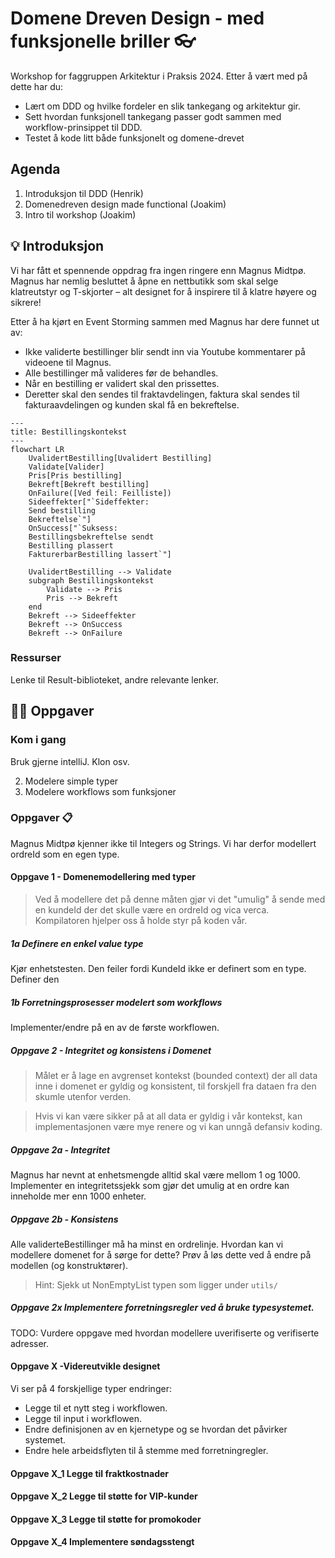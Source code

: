 # Domene Dreven Design - med funksjonelle briller 👓
Workshop for faggruppen Arkitektur i Praksis 2024. Etter å vært med på dette har du:
* Lært om DDD og hvilke fordeler en slik tankegang og arkitektur gir.
* Sett hvordan funksjonell tankegang passer godt sammen med workflow-prinsippet til DDD.
* Testet å kode litt både funksjonelt og domene-drevet

## Agenda
1. Introduksjon til DDD (Henrik)
2. Domenedreven design made functional (Joakim)
3. Intro til workshop (Joakim)

## 💡 Introduksjon
Vi har fått et spennende oppdrag fra ingen ringere enn Magnus Midtpø. Magnus har nemlig besluttet å åpne en nettbutikk som skal selge klatreutstyr og T-skjorter – alt designet for å inspirere til å klatre høyere og sikrere!

Etter å ha kjørt en Event Storming sammen med Magnus har dere funnet ut av:

* Ikke validerte bestillinger blir sendt inn via Youtube kommentarer på videoene til Magnus.
* Alle bestillinger må valideres før de behandles.
* Når en bestilling er validert skal den prissettes.
* Deretter skal den sendes til fraktavdelingen, faktura skal sendes til fakturaavdelingen og kunden skal få en bekreftelse.

```mermaid
---
title: Bestillingskontekst
---
flowchart LR
    UvalidertBestilling[Uvalidert Bestilling]
    Validate[Valider]
    Pris[Pris bestilling]
    Bekreft[Bekreft bestilling]
    OnFailure([Ved feil: Feilliste])
    Sideeffekter["`Sideffekter:
    Send bestilling
    Bekreftelse`"]
    OnSuccess["`Suksess:
    Bestillingsbekreftelse sendt
    Bestilling plassert
    FakturerbarBestilling lassert`"]
    
    UvalidertBestilling --> Validate
    subgraph Bestillingskontekst
        Validate --> Pris
        Pris --> Bekreft
    end
    Bekreft --> Sideeffekter
    Bekreft --> OnSuccess
    Bekreft --> OnFailure
```

### Ressurser
Lenke til Result-biblioteket, andre relevante lenker.

## 👩‍💻 Oppgaver

### Kom i gang
Bruk gjerne intelliJ.
Klon osv.

2. Modelere simple typer
2. Modelere workflows som funksjoner


### Oppgaver 📋
Magnus Midtpø kjenner ikke til Integers og Strings. Vi har derfor modellert ordreId som en egen type.

#### Oppgave 1 - Domenemodellering med typer

> Ved å modellere det på denne måten gjør vi det "umulig" å sende med en kundeId der det skulle være en ordreId og vica verca. Kompilatoren hjelper oss å holde styr på koden vår.

##### 1a Definere en enkel value type
Kjør enhetstesten. Den feiler fordi KundeId ikke er definert som en type. Definer den

##### 1b Forretningsprosesser modelert som workflows
Implementer/endre på en av de første workflowen.

##### Oppgave 2 - Integritet og konsistens i Domenet
> Målet er å lage en avgrenset kontekst (bounded context) der all data inne i domenet er gyldig og konsistent, til forskjell fra dataen fra den skumle utenfor verden.

> Hvis vi kan være sikker på at all data er gyldig i vår kontekst, kan implementasjonen være mye renere og vi kan unngå defansiv koding.

##### Oppgave 2a - Integritet 
Magnus har nevnt at enhetsmengde alltid skal være mellom 1 og 1000. Implementer en integritetssjekk som gjør det umulig at en ordre kan inneholde mer enn 1000 enheter. 

##### Oppgave 2b - Konsistens
Alle validerteBestillinger må ha minst en ordrelinje. Hvordan kan vi modellere domenet for å sørge for dette? Prøv å løs dette ved å endre på modellen (og konstruktører).

> Hint: Sjekk ut NonEmptyList typen som ligger under `utils/`

##### Oppgave 2x Implementere forretningsregler ved å bruke typesystemet.
TODO: Vurdere oppgave med hvordan modellere uverifiserte og verifiserte adresser. 


#### Oppgave X -Videreutvikle designet 
Vi ser på 4 forskjellige typer endringer:
* Legge til et nytt steg i workflowen.
* Legge til input i workflowen.
* Endre definisjonen av en kjernetype og se hvordan det påvirker systemet.
* Endre hele arbeidsflyten til å stemme med forretningregler. 

#### Oppgave X_1 Legge til fraktkostnader

#### Oppgave X_2 Legge til støtte for VIP-kunder

#### Oppgave X_3 Legge til støtte for promokoder

#### Oppgave X_4 Implementere søndagsstengt

